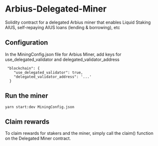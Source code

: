 # Arbius-Delegated-Miner
Solidity contract for a delegated Arbius miner that enables Liquid Staking AIUS, self-repaying AIUS loans (lending &amp; borrowing), etc


## Configuration

In the MiningConfig.json file for Arbius Miner, add keys for use_delegated_validator and delegated_validator_address

```
 "blockchain": {
    "use_delegated_validator": true,
    "delegated_validator_address": '...'
  }
```

## Run the miner

```
yarn start:dev MiningConfig.json
```

## Claim rewards

To claim rewards for stakers and the miner, simply call the claim() function on the Delegated Miner contract.